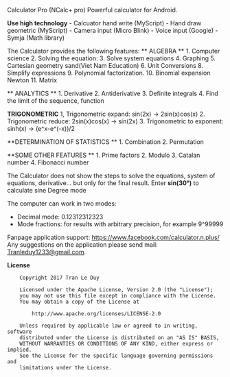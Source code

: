 Calculator Pro (NCalc+ pro)
Powerful calculator for Android. 

**Use high technology**
		- Calcuator hand write (MyScript)
		- Hand draw geometric (MyScript)
		- Camera input (Micro Blink)
		- Voice input (Google)
		- Symja (Math library)

The Calculator provides the following features:
** ALGEBRA **
		1. Computer science 
		2. Solving the equation: 
		3. Solve system equations
		4. Graphing 
		5. Cartesian geometry sand(Viet Nam Education)
		6. Unit Conversions
		8. Simplify expressions 
		9. Polynomial factorization. 
		10. Binomial expansion Newton 
		11. Matrix

** ANALYTICS **
		1. Derivative 
		2. Antiderivative 
		3. Definite integrals 
		4. Find the limit of the sequence, function 

**TRIGONOMETRIC**
		1, Trigonometric expand: sin(2x) -> 2sin(x)cos(x)
		2. Trigonometric reduce: 2sin(x)cos(x) -> sin(2x)
		3. Trigonometric to exponent: sinh(x) -> (e^x-e^(-x))/2

**DETERMINATION OF STATISTICS **
		1. Combination 
		2. Permutation 

**SOME OTHER FEATURES **
		1. Prime factors 
		2. Modulo 
		3. Catalan number
		4. Fibonacci number

The Calculator does not show the steps to solve the equations, system of equations, derivative... but only for the final result.
Enter **sin(30°)** to calculate sine Degree mode

The computer can work in two modes:
- 	Decimal mode: 0.12312312323
- 	Mode fractions: for results with arbitrary precision, for example 9^99999

Fanpage application support: https://www.facebook.com/calculator.n.plus/
Any suggestions on the application please send mail: Tranleduy1233@gmail.com.

**License**

		Copyright 2017 Tran Le Duy

		Licensed under the Apache License, Version 2.0 (the "License");
		you may not use this file except in compliance with the License.
		You may obtain a copy of the License at

			http://www.apache.org/licenses/LICENSE-2.0

		Unless required by applicable law or agreed to in writing, software
		distributed under the License is distributed on an "AS IS" BASIS,
		WITHOUT WARRANTIES OR CONDITIONS OF ANY KIND, either express or implied.
		See the License for the specific language governing permissions and
		limitations under the License.
